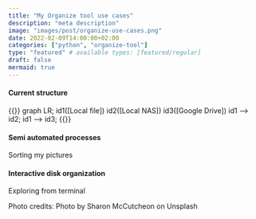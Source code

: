 ```yaml
---
title: "My Organize tool use cases"
description: "meta description"
image: "images/post/organize-use-cases.png"
date: 2022-02-09T14:00:00+02:00
categories: ["python", "organize-tool"]
type: "featured" # available types: [featured/regular]
draft: false
mermaid: true
---
```


#### Current structure

{{<mermaid>}}
graph LR;
    id1([Local file])
    id2([Local NAS])
    id3([Google Drive])
    id1 --> id2;
    id1 --> id3;
{{</mermaid>}}

#### Semi automated processes

Sorting my pictures

#### Interactive disk organization

Exploring from terminal

Photo credits: Photo by Sharon McCutcheon on Unsplash
  